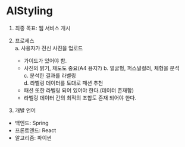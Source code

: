 # AIStyling

1. 최종 목표: 웹 서비스 개시

2. 프로세스  
  a. 사용자가 전신 사진을 업로드
    - 가이드가 있어야 함.  
    - 사진의 밝기, 채도도 중요(A4 용지?)
b. 얼굴형, 퍼스널컬러, 체형을 분석  
c. 분석한 결과를 라벨링  
d. 라벨링 데이터를 토대로 패션 추천  
    - 패션 또한 라벨링 되어 있어야 한다.(데이터 존재함)  
    - 라벨링 데이터 간의 최적의 조합도 존재 되어야 한다.  

3. 개발 언어
- 백엔드: Spring
- 프론트엔드: React
- 알고리즘: 파이썬
